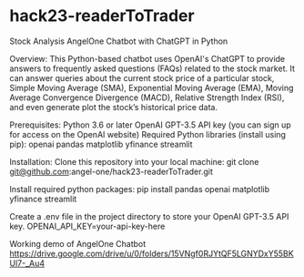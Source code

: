 # hack23-readerToTrader
Stock Analysis AngelOne Chatbot with ChatGPT in Python

Overview:
This Python-based chatbot uses OpenAI's ChatGPT to provide answers to frequently asked questions (FAQs) related to the stock market. It can answer queries about the current stock price of a particular stock, Simple Moving Average (SMA), Exponential Moving Average (EMA), Moving Average Convergence Divergence (MACD), Relative Strength Index (RSI), and even generate plot the stock’s historical price data.

Prerequisites:
Python 3.6 or later
OpenAI GPT-3.5 API key (you can sign up for access on the OpenAI website)
Required Python libraries (install using pip):
openai
pandas
matplotlib
yfinance
streamlit

Installation:
Clone this repository into your local machine:
git clone git@github.com:angel-one/hack23-readerToTrader.git

Install required python packages:
pip install pandas openai matplotlib yfinance streamlit 

Create a .env file in the project directory to store your OpenAI GPT-3.5 API key. 
OPENAI_API_KEY=your-api-key-here

Working demo of AngelOne Chatbot
https://drive.google.com/drive/u/0/folders/15VNgf0RJYtQF5LGNYDxY55BKUl7-_Au4
